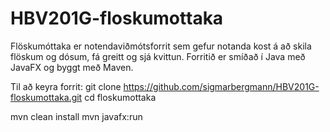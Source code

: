 ﻿# HBV201G-floskumottaka

Flöskumóttaka er notendaviðmótsforrit sem gefur notanda kost á að skila flöskum og dósum, fá greitt og sjá kvittun. Forritið er smíðað í Java með JavaFX og byggt með Maven.

Til að keyra forrit:
git clone https://github.com/sigmarbergmann/HBV201G-floskumottaka.git
cd floskumottaka

mvn clean install
mvn javafx:run
